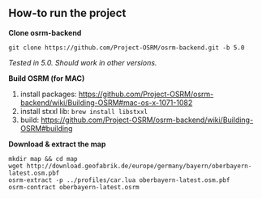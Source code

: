 ## How-to run the project

__Clone osrm-backend__
```
git clone https://github.com/Project-OSRM/osrm-backend.git -b 5.0
```
_Tested in 5.0. Should work in other versions._

__Build OSRM (for MAC)__

1. install packages: https://github.com/Project-OSRM/osrm-backend/wiki/Building-OSRM#mac-os-x-1071-1082
2. install stxxl lib: `brew install libstxxl`
3. build: https://github.com/Project-OSRM/osrm-backend/wiki/Building-OSRM#building

__Download & extract the map__
```
mkdir map && cd map
wget http://download.geofabrik.de/europe/germany/bayern/oberbayern-latest.osm.pbf
osrm-extract -p ../profiles/car.lua oberbayern-latest.osm.pbf
osrm-contract oberbayern-latest.osrm
```
